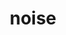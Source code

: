---
title: noise
permalink: /docs/StandardLibrary#noise
parent: Standard Library
has_children: false
nav_order: 23
---